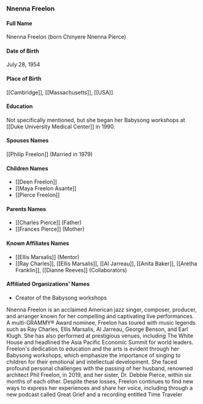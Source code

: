 ### Nnenna Freelon

#### Full Name

Nnenna Freelon (born Chinyere Nnenna Pierce)

#### Date of Birth

July 28, 1954

#### Place of Birth

[[Cambridge]], [[Massachusetts]], [[USA]]

#### Education

Not specifically mentioned, but she began her Babysong workshops at [[Duke University Medical Center]] in 1990.

#### Spouses Names

[[Philip Freelon]] (Married in 1979)

#### Children Names

- [[Deen Freelon]]
- [[Maya Freelon Asante]]
- [[Pierce Freelon]]

#### Parents Names

- [[Charles Pierce]] (Father)
- [[Frances Pierce]] (Mother)

#### Known Affiliates Names

- [[Ellis Marsalis]] (Mentor)
- [[Ray Charles]], [[Ellis Marsalis]], [[Al Jarreau]], [[Anita Baker]], [[Aretha Franklin]], [[Dianne Reeves]] (Collaborators)

#### Affiliated Organizations' Names

- Creator of the Babysong workshops

Nnenna Freelon is an acclaimed American jazz singer, composer, producer, and arranger known for her compelling and captivating live performances. A multi-GRAMMY® Award nominee, Freelon has toured with music legends such as Ray Charles, Ellis Marsalis, Al Jarreau, George Benson, and Earl Klugh. She has also performed at prestigious venues, including The White House and headlined the Asia Pacific Economic Summit for world leaders. Freelon's dedication to education and the arts is evident through her Babysong workshops, which emphasize the importance of singing to children for their emotional and intellectual development. She faced profound personal challenges with the passing of her husband, renowned architect Phil Freelon, in 2019, and her sister, Dr. Debbie Pierce, within six months of each other. Despite these losses, Freelon continues to find new ways to express her experiences and share her voice, including through a new podcast called Great Grief and a recording entitled Time Traveler